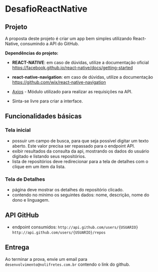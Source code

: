 # DesafioReactNative

## Projeto

A proposta deste projeto é criar um app bem simples utilizando React-Native, consumindo a API do GitHub.

**Dependências do projeto:**

* **REACT-NATIVE**: em caso de dúvidas, utilize a documentação oficial https://facebook.github.io/react-native/docs/getting-started
* **react-native-navigation**: em caso de dúvidas, utilize a documentação https://github.com/wix/react-native-navigation
* [Axios](https://github.com/axios/axios) - Módulo utilizado para realizar as requisições na API.


* Sinta-se livre para criar a interface.

## Funcionalidades básicas

### Tela inicial

- possuir um campo de busca, para que seja possível digitar um texto aberto. Este valor precisa ser repassado para o endpoint API.
- exibir resultados da consulta da api, mostrando os dados do usuário digitado e listando seus repositórios.
- lista de repositórios deve redirecionar para a tela de detalhes com o clique em um item da lista.

### Tela de Detalhes

- página deve mostrar os detalhes do repositório clicado.
- contendo no mínimo os seguintes dados: nome, descrição, nome do dono e linguagem.

## API GitHub

- endpoint consumidos:
`http://api.github.com/users/{USUARIO}`
`http://api.github.com/users/{USUARIO}/repos`


## Entrega

 Ao terminar a prova, envie um email para `desenvolvimento@nolifretes.com.br` contendo o link do github. 
